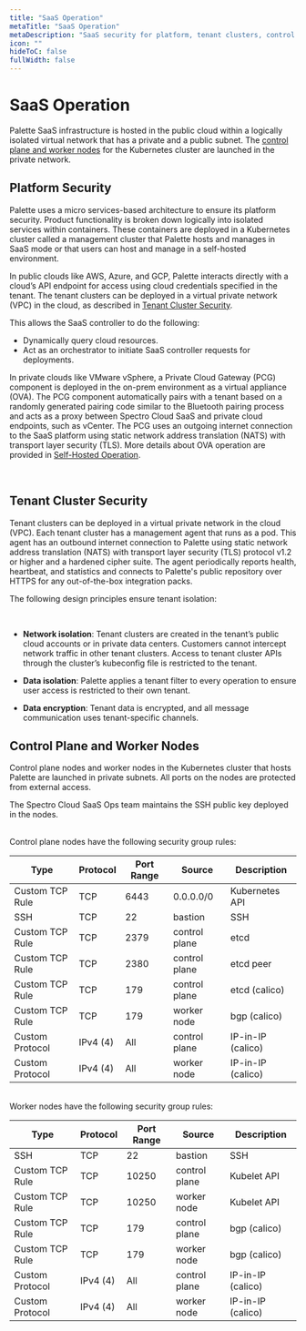 ```yaml
---
title: "SaaS Operation"
metaTitle: "SaaS Operation"
metaDescription: "SaaS security for platform, tenant clusters, control plane, and worker nodes"
icon: ""
hideToC: false
fullWidth: false
---
```


# SaaS Operation

Palette SaaS infrastructure is hosted in the public cloud within a logically isolated virtual network that has a private and a public subnet. The [control plane and worker nodes](/security/saas-operation#controlplaneandworkernodes) for the Kubernetes cluster are launched in the private network.
<br />


## Platform Security

Palette uses a micro services-based architecture to ensure its platform security. Product functionality is broken down logically into isolated services within containers. These containers are deployed in a Kubernetes cluster called a management cluster that Palette hosts and manages in SaaS mode or that users can host and manage in a self-hosted environment. 

In public clouds like AWS, Azure, and GCP, Palette interacts directly with a cloud’s API endpoint for access using cloud credentials specified in the tenant. The tenant clusters can be deployed in a virtual private network (VPC) in the cloud, as described in [Tenant Cluster Security](/security/saas-operation/#tenantclustersecurity). 

This allows the SaaS controller to do the following: 

- Dynamically query cloud resources.
- Act as an orchestrator to initiate SaaS controller requests for deployments.

In private clouds like VMware vSphere, a Private Cloud Gateway (PCG) component is deployed in the on-prem environment as a virtual appliance (OVA). The PCG component automatically pairs with a tenant based on a randomly generated pairing code similar to the Bluetooth pairing process and acts as a proxy between Spectro Cloud SaaS and private cloud endpoints, such as vCenter. The PCG uses an outgoing internet connection to the SaaS platform using static network address translation (NATS) with transport layer security (TLS). More details about OVA operation are provided in [Self-Hosted Operation](/security/self-hosted-operation). 

<br />

## Tenant Cluster Security

Tenant clusters can be deployed in a virtual private network in the cloud (VPC). Each tenant cluster has a management agent that runs as a pod. This agent has an outbound internet connection to Palette using static network address translation (NATS) with transport layer security (TLS) protocol v1.2 or higher and a hardened cipher suite. The agent periodically reports health, heartbeat, and statistics and connects to Palette's public repository over HTTPS for any out-of-the-box integration packs.

The following design principles ensure tenant isolation:

<br />

- **Network isolation**: Tenant clusters are created in the tenant’s public cloud accounts or in private data centers. Customers cannot intercept network traffic in other tenant clusters. Access to tenant cluster APIs through the cluster’s kubeconfig file is restricted to the tenant.


- **Data isolation**: Palette applies a tenant filter to every operation to ensure user access is restricted to their own tenant.


- **Data encryption**: Tenant data is encrypted, and all message communication uses tenant-specific channels.


## Control Plane and Worker Nodes

Control plane nodes and worker nodes in the Kubernetes cluster that hosts Palette are launched in private subnets. All ports on the nodes are protected from external access.

The Spectro Cloud SaaS Ops team maintains the SSH public key deployed in the nodes.

<br />
Control plane nodes have the following security group rules:
<br />

|**Type** | **Protocol** | **Port Range** | **Source** | **Description** |
|---------|------------|---------|-----------------|--------------------|
|Custom TCP Rule | TCP | 6443 | 0.0.0.0/0 | Kubernetes API |
|SSH | TCP | 22 | bastion | SSH |
|Custom TCP Rule | TCP | 2379 | control plane | etcd |
|Custom TCP Rule | TCP | 2380 | control plane | etcd peer |
|Custom TCP Rule | TCP | 179 | control plane | etcd (calico)|
|Custom TCP Rule | TCP | 179 | worker node | bgp (calico)|
|Custom Protocol | IPv4 (4) | All | control plane | IP-in-IP (calico)|
|Custom Protocol | IPv4 (4) | All | worker node | IP-in-IP (calico)|

<br />
Worker nodes have the following security group rules: 
<br />

|**Type** | **Protocol** | **Port Range** | **Source** | **Description** |
|---------|------------|---------|-----------------|--------------------|
|SSH | TCP | 22 | bastion | SSH |
|Custom TCP Rule | TCP | 10250 | control plane | Kubelet API |
|Custom TCP Rule | TCP | 10250 | worker node | Kubelet API |
|Custom TCP Rule | TCP | 179 | control plane | bgp (calico)|
|Custom TCP Rule | TCP | 179 | worker node | bgp (calico)|
|Custom Protocol | IPv4 (4) | All | control plane | IP-in-IP (calico)|
|Custom Protocol | IPv4 (4) | All | worker node | IP-in-IP (calico)|
<br />